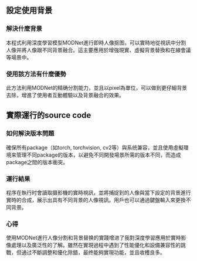 
## 設定使用背景
### 解決什麼背景
本程式利用深度學習模型MODNet進行即時人像抠图，可以實時地從視訊中分割人像并將人像跟不同背景融合。這主要應用於增強現實、虛擬背景替換和在線會議等場景中。

### 使用該方法有什麼優勢
此方法利用MODNet的精确分割能力，並且以pixel為單位，可以做到更仔細背景去除，增進了使用者互動體驗以及背景融合的效果。

## 實際運行的source code
### 如何解決版本問題
確保所有package（如torch, torchvision, cv2等）與系统兼容，並且使用虛擬環境来管理不同package的版本，以避免不同開發場景所需的版本不同，而造成package之間的版本衝突。

### 運行結果
程序在執行时會讀取摄影機的實時視訊，並將捕捉到的人像與當下設定的背景進行實時的合成，展示出具有不同背景的人像視訊。用戶也可以通過鍵盤輸入來更換不同背景。

### 心得
使用MODNet進行人像分割和背景替换的實踐增进了我對深度學習應用於實時影像處理以及廣泛性的了解。雖然在實現過程中遇到了性能優化和設備兼容性的跳戰，但通过不斷調整和優化除錯，最终能夠實現功能，並且收穫良多。
